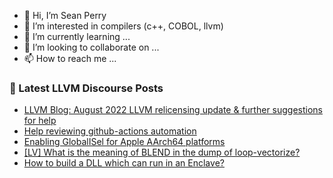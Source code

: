 - 👋 Hi, I’m Sean Perry
- 👀 I’m interested in compilers (c++, COBOL, llvm)
- 🌱 I’m currently learning ...
- 💞️ I’m looking to collaborate on ...
- 📫 How to reach me ...

<!---
s66perry/s66perry is a ✨ special ✨ repository because its `README.md` (this file) appears on your GitHub profile.
You can click the Preview link to take a look at your changes.
--->
### 📕 Latest LLVM Discourse Posts

<!-- DISCOURSE-LLVM:START -->
- [LLVM Blog: August 2022 LLVM relicensing update &amp; further suggestions for help](https://discourse.llvm.org/t/llvm-blog-august-2022-llvm-relicensing-update-further-suggestions-for-help/64680#post_2)
- [Help reviewing github-actions automation](https://discourse.llvm.org/t/help-reviewing-github-actions-automation/65153#post_1)
- [Enabling GlobalISel for Apple AArch64 platforms](https://discourse.llvm.org/t/enabling-globalisel-for-apple-aarch64-platforms/63953#post_10)
- [[LV] What is the meaning of BLEND in the dump of loop-vectorize?](https://discourse.llvm.org/t/lv-what-is-the-meaning-of-blend-in-the-dump-of-loop-vectorize/65148#post_2)
- [How to build a DLL which can run in an Enclave?](https://discourse.llvm.org/t/how-to-build-a-dll-which-can-run-in-an-enclave/65150#post_1)
<!-- DISCOURSE-LLVM:END -->
